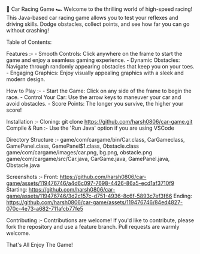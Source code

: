 🚗 Car Racing Game 🏎️
Welcome to the thrilling world of high-speed racing! This Java-based car racing game allows you to test your reflexes and driving skills. Dodge obstacles, collect points, and see how far you can go without crashing!

Table of Contents:

  Features :-
        - Smooth Controls: 
            Click anywhere on the frame to start the game and enjoy a seamless gaming experience.
        - Dynamic Obstacles: 
            Navigate through randomly appearing obstacles that keep you on your toes.
        - Engaging Graphics: 
            Enjoy visually appealing graphics with a sleek and modern design.
    
  How to Play :-
        - Start the Game: 
            Click on any side of the frame to begin the race.
        - Control Your Car: 
            Use the arrow keys to maneuver your car and avoid obstacles.
        - Score Points: 
            The longer you survive, the higher your score!
        
  Installation :-
    Cloning: 
        git clone https://github.com/harsh0806/car-game.git
    Compile & Run :- 
        Use the 'Run Java' option if you are using VSCode
        
  Directory Structure :- 
        game/com/cargame/bin/Car.class, CarGameclass, GamePanel.class, GamePanel$1.class, Obstacle.class
        game/com/cargame/images/car.png, bg.png, obstacle.png
        game/com/cargame/src/Car.java, CarGame.java, GamePanel.java, Obstacle.java

  Screenshots :-
        Front:    https://github.com/harsh0806/car-game/assets/119476746/a4d6c097-7698-4426-86a5-ecd1af3710f9
        Starting:    https://github.com/harsh0806/car-game/assets/119476746/3d2c157c-d751-4936-8c6f-5893c7ef3f66
        Ending:    https://github.com/harsh0806/car-game/assets/119476746/84ed4827-070c-4e73-a682-711afcb77fe5

  Contributing :-
    Contributions are welcome! If you'd like to contribute, please fork the repository and use a feature branch. Pull requests are warmly welcome.
    
That's All Enjoy The Game!
